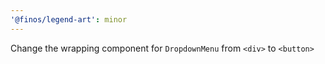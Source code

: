 ```yaml
---
'@finos/legend-art': minor
---
```


Change the wrapping component for `DropdownMenu` from `<div>` to `<button>`
